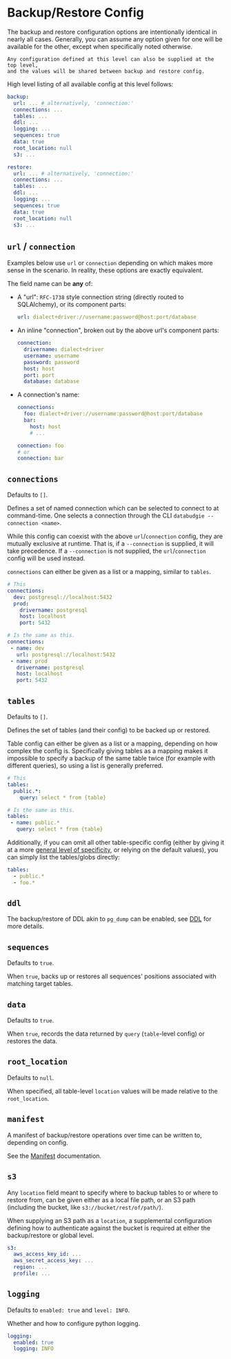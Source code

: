 # Backup/Restore Config

The backup and restore configuration options are intentionally identical in
nearly all cases. Generally, you can assume any option given for one will be
available for the other, except when specifically noted otherwise.

```{note}
Any configuration defined at this level can also be supplied at the top level,
and the values will be shared between backup and restore config.
```

High level listing of all available config at this level follows:

```yaml
backup:
  url: ... # alternatively, 'connection:'
  connections: ...
  tables: ...
  ddl: ...
  logging: ...
  sequences: true
  data: true
  root_location: null
  s3: ...

restore:
  url: ... # alternatively, 'connection:'
  connections: ...
  tables: ...
  ddl: ...
  logging: ...
  sequences: true
  data: true
  root_location: null
  s3: ...
```

## `url` / `connection`

Examples below use `url` or `connection` depending on which makes more sense in
the scenario. In reality, these options are exactly equivalent.

The field name can be **any** of:

- A "url": `RFC-1738` style connection string (directly routed to SQLAlchemy),
  or its component parts:

  ```yaml
  url: dialect+driver://username:password@host:port/database
  ```

- An inline "connection", broken out by the above url's component parts:

  ```yaml
  connection:
    drivername: dialect+driver
    username: username
    password: password
    host: host
    port: port
    database: database
  ```

- A connection's name:

  ```yaml
  connections:
    foo: dialect+driver://username:password@host:port/database
    bar:
      host: host
      # ...

  connection: foo
  # or
  connection: bar
  ```

## `connections`

Defaults to `[]`.

Defines a set of named connection which can be selected to connect to at
command-time. One selects a connection through the CLI
`databudgie --connection <name>`.

While this config can coexist with the above `url`/`connection` config, they are
mutually exclusive at runtime. That is, if a `--connection` is supplied, it will
take precedence. If a `--connection` is not supplied, the `url`/`connection`
config will be used instead.

`connections` can either be given as a list or a mapping, similar to `tables`.

```yaml
# This
connections:
  dev: postgresql://localhost:5432
  prod:
    drivername: postgresql
    host: localhost
    port: 5432

# Is the same as this.
connections:
 - name: dev
   url: postgresql://localhost:5432
 - name: prod
   drivername: postgresql
   host: localhost
   port: 5432
```

## `tables`

Defaults to `[]`.

Defines the set of tables (and their config) to be backed up or restored.

Table config can either be given as a list or a mapping, depending on how
complex the config is. Specifically giving tables as a mapping makes it
impossible to specify a backup of the same table twice (for example with
different queries), so using a list is generally preferred.

```yaml
# This
tables:
  public.*:
    query: select * from {table}

# Is the same as this.
tables:
 - name: public.*
   query: select * from {table}
```

Additionally, if you can omit all other table-specific config (either by giving
it at a more [general level of specificity](precedence), or relying on the
default values), you can simply list the tables/globs directly:

```yaml
tables:
  - public.*
  - foo.*
```

## `ddl`

The backup/restore of DDL akin to `pg_dump` can be enabled, see [DDL](ddl) for
more details.

## `sequences`

Defaults to `true`.

When `true`, backs up or restores all sequences' positions associated with
matching target tables.

## `data`

Defaults to `true`.

When `true`, records the data returned by `query` (`table`-level config) or
restores the data.

## `root_location`

Defaults to `null`.

When specified, all table-level `location` values will be made relative to the
`root_location`.

## `manifest`

A manifest of backup/restore operations over time can be written to, depending
on config.

See the [Manifest](manifest) documentation.

## `s3`

Any `location` field meant to specify where to backup tables to or where to
restore from, can be given either as a local file path, or an S3 path (including
the bucket, like `s3://bucket/rest/of/path/`).

When supplying an S3 path as a `location`, a supplemental configuration defining
how to authenticate against the bucket is required at either the backup/restore
or global level.

```yaml
s3:
  aws_access_key_id: ...
  aws_secret_access_key: ...
  region: ...
  profile: ...
```

## `logging`

Defaults to `enabled: true` and `level: INFO`.

Whether and how to configure python logging.

```yaml
logging:
  enabled: true
  logging: INFO
```

